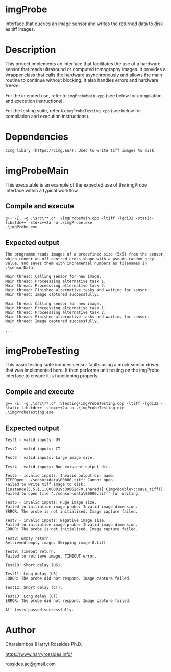 # imgProbe
Interface that queries an image sensor and writes the returned data to disk as tiff images.

# Description
This project implements an interface that facilitates the use of a hardware sensor that reads ultrasound or computed tomography images. It provides a wrapper class that calls the hardware asynchronously and allows the main routine to continue without blocking. It also handles errors and hardware freeze.

For the intended use, refer to `imgProbeMain.cpp` (see below for compilation and execution instructions).

For the testing suite, refer to `imgProbeTesting.cpp` (see below for compilation and execution instructions).

# Dependencies

    CImg libary (https://cimg.eu/): Used to write tiff images to disk

# imgProbeMain
This executable is an example of the expected use of the imgProbe interface within a typical workflow.

## Compile and execute

    g++ -I. -g .\src\**.c* .\imgProbeMain.cpp -ltiff -lgdi32 -static-libstdc++ -std=c++2a -o .\imgProbe.exe
    .\imgProbe.exe

## Expected output

    The programme reads images of a predefined size (5x5) from the sensor, which render an off-centred cross shape with a pseudo-random grey value, and saves them with incremental numbers as filenames in .\sensorData.

    Main thread: Calling sensor for new image.
    Main thread: Proceessing alternative task 1.
    Main thread: Proceessing alternative task 2.
    Main thread: Finished alternative tasks and waiting for sensor.
    Main thread: Image captured successfully.

    Main thread: Calling sensor for new image.
    Main thread: Proceessing alternative task 1.
    Main thread: Proceessing alternative task 2.
    Main thread: Finished alternative tasks and waiting for sensor.
    Main thread: Image captured successfully.

    ...

# imgProbeTesting
This basic testing suite induces sensor faults using a mock sensor driver that was implemented here. It then performs unit testing on the imgProbe interface to ensure it is functioning properly.

## Compile and execute

    g++ -I. -g .\src\**.c* .\Testing\imgProbeTesting.cpp -ltiff -lgdi32 -static-libstdc++ -std=c++2a -o .\imgProbeTesting.exe
    .\imgProbeTesting.exe  

## Expected output

    Test1 - valid inputs: US

    Test2 - valid inputs: CT

    Test3 - valid inputs: Large image size.

    Test4 - valid inputs: Non-existent output dir.

    Test5 - invalid inputs: Invalid output dir name.
    TIFFOpen: ./sensor<data\00000.tiff: Cannot open.
    Failed to write tiff image to disk: [instance(5,5,1,1,0000019c39062d70,shared)] CImg<double>::save_tiff(): Failed to open file './sensor<data\00000.tiff' for writing.

    Test6 - invalid inputs: Huge image size.
    Failed to initialise image probe: Invalid image dimension.
    ERROR: The probe is not initialised. Image capture failed.

    Test7 - invalid inputs: Negative image size.
    Failed to initialise image probe: Invalid image dimension.
    ERROR: The probe is not initialised. Image capture failed.

    Test8: Empty return.
    Retrieved empty image. Skipping image 0.tiff

    Test9: Timeout return.
    Failed to retrieve image. TIMEOUT error.

    Test10: Short delay (US).

    Test11: Long delay (US).
    ERROR: The probe did not respond. Image capture failed.

    Test12: Short delay (CT).

    Test13: Long delay (CT).
    ERROR: The probe did not respond. Image capture failed.

    All tests passed successfully.

# Author
Charalambos (Harry) Rossides Ph.D.

https://www.harryrossides.info/

rossides.ac@gmail.com